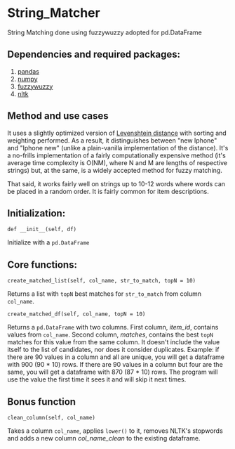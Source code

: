 # String_Matcher
String Matching done using fuzzywuzzy adopted for pd.DataFrame


## Dependencies and required packages:
1. [pandas](https://pandas.pydata.org/)
2. [numpy](https://numpy.org/)
3. [fuzzywuzzy](https://github.com/seatgeek/fuzzywuzzy)
4. [nltk](https://www.nltk.org/)


## Method and use cases

It uses a slightly optimized version of [Levenshtein distance](https://en.wikipedia.org/wiki/Levenshtein_distance#:~:text=Informally%2C%20the%20Levenshtein%20distance%20between,considered%20this%20distance%20in%201965.) with sorting and weighting performed. As a result, it distinguishes between "new Iphone" and "Iphone new" (unlike a plain-vanilla implementation of the distance). It's a no-frills implementation of a fairly computationally expensive method (it's average time complexity is O(NM), where N and M are lengths of respective strings) but, at the same, is a widely accepted method for fuzzy matching.  

That said, it works fairly well on strings up to 10-12 words where words can be placed in a random order. It is fairly common for item descriptions.

## Initialization:

```
def __init__(self, df)
```
Initialize with a `pd.DataFrame`


## Core functions:

```
create_matched_list(self, col_name, str_to_match, topN = 10)
```
Returns a list with `topN` best matches for `str_to_match` from column `col_name`.



```
create_matched_df(self, col_name, topN = 10)
```
Returns a `pd.DataFrame` with two columns.
First column, *item_id*, contains values from `col_name`. Second column, *matches*, contains the best `topN` matches for this value from the same column. It doesn't include the value itself to the list of candidates, nor does it consider duplicates. 
Example: if there are 90 values in a column and all are unique, you will get a dataframe with 900 (90 * 10) rows.
If there are 90 values in a column but four are the same, you will get a dataframe with 870 (87 * 10) rows. The program will use the value the first time it sees it and will skip it next times.


## Bonus function

```
clean_column(self, col_name)
```
Takes a column `col_name`, applies `lower()` to it, removes NLTK's stopwords and adds a new column *col_name_clean* to the existing dataframe.
